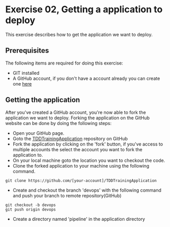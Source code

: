 # Exercise 02, Getting a application to deploy

This exercise describes how to get the application we want to deploy.

## Prerequisites

The following items are required for doing this exercise:

- GIT installed
- A GitHub account, if you don't have a account already you can create one [here](https://github.com)

## Getting the application

After you've created a GitHub account, you're now able to fork the application we want to deploy. Forking the application on the GitHub website can be done by doing the following steps:

- Open your GitHub page.
- Goto the [TDDTrainingApplication](https://github.com/co:decentric/TDDTrainingApplication) repository on GitHub
- Fork the application by clicking on the 'fork' button, if you've access to multiple accounts the select the account you want to fork the application to.
- On your local machine goto the location you want to checkout the code.
- Clone the forked application to your machine using the following command.
```
git clone https://github.com/[your-account]/TDDTrainingApplication
```
- Create and checkout the branch 'devops' with the following command and push your branch to remote repository(GitHub)
```
git checkout -b devops
git push origin devops
```
- Create a directory named 'pipeline' in the application directory

